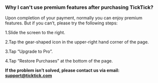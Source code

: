 ### Why I can't use premium features after purchasing TickTick?

Upon completion of your payment, normally you can enjoy premium features. But if you can’t, please try the following steps: 

1.Slide the screen to the right.

2.Tap the gear-shaped icon in the upper-right hand corner of the page.

3.Tap “Upgrade to Pro”.

4.Tap “Restore Purchases” at the bottom of the page.

**If the problem isn’t solved, please contact us via email: support@ticktick.com**
